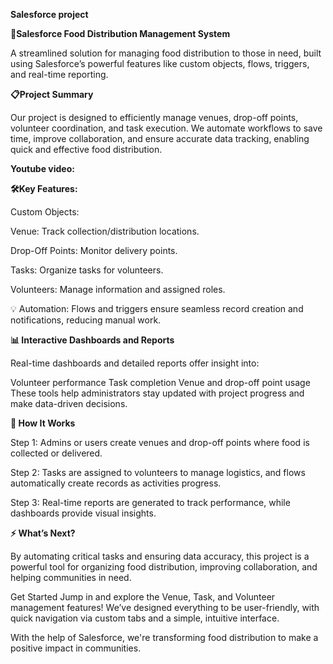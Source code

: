 **Salesforce project**

**🚀Salesforce Food Distribution Management System**

A streamlined solution for managing food distribution to those in need, built using Salesforce’s powerful features like custom objects, flows, triggers, and real-time reporting.


**📋Project Summary**

Our project is designed to efficiently manage venues, drop-off points, volunteer coordination, and task execution. We automate workflows to save time, improve collaboration, and ensure accurate data tracking, enabling quick and effective food distribution.

**Youtube video:**


**🛠️Key Features:**

Custom Objects: 

Venue: Track collection/distribution locations. 

Drop-Off Points: Monitor delivery points. 

Tasks: Organize tasks for volunteers. 

Volunteers: Manage information and assigned roles. 

💡 Automation: Flows and triggers ensure seamless record creation and notifications, reducing manual work.


**📊 Interactive Dashboards and Reports**

Real-time dashboards and detailed reports offer insight into:

Volunteer performance Task completion Venue and drop-off point usage These tools help administrators stay updated with project progress and make data-driven decisions.


**🎯 How It Works**

Step 1: Admins or users create venues and drop-off points where food is collected or delivered.

Step 2: Tasks are assigned to volunteers to manage logistics, and flows automatically create records as activities progress.

Step 3: Real-time reports are generated to track performance, while dashboards provide visual insights.

**⚡ What’s Next?**

By automating critical tasks and ensuring data accuracy, this project is a powerful tool for organizing food distribution, improving collaboration, and helping communities in need.

Get Started Jump in and explore the Venue, Task, and Volunteer management features! We’ve designed everything to be user-friendly, with quick navigation via custom tabs and a simple, intuitive interface.

With the help of Salesforce, we're transforming food distribution to make a positive impact in communities.
